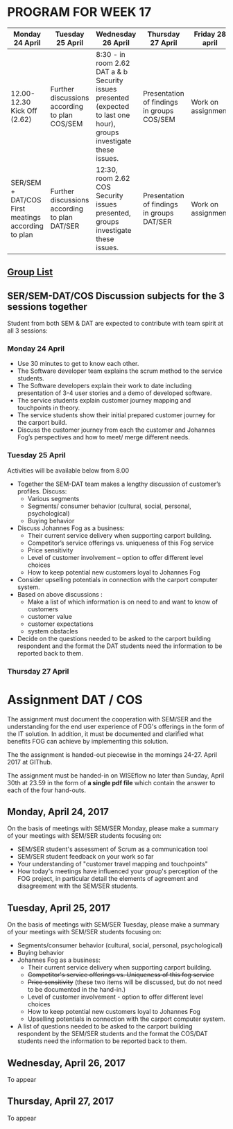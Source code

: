 # PROGRAM FOR WEEK 17
Monday 24 April | Tuesday 25 April | Wednesday 26 April |Thursday 27 April | Friday 28 april
---|---|---|---|---
12.00-12.30 Kick Off (2.62) | Further discussions according to plan COS/SEM | 8:30 - in room 2.62 <br>DAT a & b Security issues presented (expected to last one hour), groups investigate these issues. | Presentation of findings in groups COS/SEM | Work on assignment
SER/SEM + DAT/COS First meatings according to plan | Further discussions according to plan DAT/SER | 12:30, room 2.62 <br>COS Security issues presented, groups investigate these issues. |Presentation of findings in groups DAT/SER| Work on assignment

## [Group List](Groups.md)

## SER/SEM-DAT/COS Discussion subjects for the 3 sessions together

Student from both SEM & DAT are expected to contribute with team spirit at all 3 sessions:

### Monday 24 April
* Use 30 minutes to get to know each other.
* The Software developer team explains the scrum method to the service students.
* The Software developers explain their work to date including presentation of 3-4 user stories and a demo of developed software. 
* The service students explain customer journey mapping and touchpoints in theory.
* The service students show their initial prepared customer journey for the carport build.
* Discuss the customer journey from each the customer and Johannes Fog’s perspectives and how to meet/ merge different needs.

### Tuesday 25 April
Activities will be available below from 8.00

* Together the SEM-DAT team makes a lengthy discussion of customer’s profiles. Discuss:
    - Various segments
    - Segments/ consumer behavior (cultural, social, personal, psychological)
    - Buying behavior
* Discuss Johannes Fog as a business:
    - Their current service delivery when supporting carport building. 
    - Competitor’s service offerings vs. uniqueness of this Fog service
    - Price sensitivity
    - Level of customer involvement – option to offer different level choices
    - How to keep potential new customers loyal to Johannes Fog
* Consider upselling potentials in connection with the carport computer system.
* Based on above discussions : 
    - Make a list of which information is on need to and want to know of customers
    - customer value
    - customer expectations
    - system obstacles
* Decide on the questions needed to be asked to the carport building respondent and the format the DAT students need the information to be reported back to them.


### Thursday 27 April



# Assignment DAT / COS
The assignment must document the cooperation with SEM/SER and the understanding for the end user experience of FOG's offerings in the form of the IT solution. In addition, it must be documented and clarified what benefits FOG can achieve by implementing this solution.

The the assignment is handed-out piecewise in the mornings 24-27. April 2017 at GIThub. 

The assignment must be handed-in on WISEflow no later than Sunday, April 30th at 23.59 in the form of **a single pdf file** which contain the answer to each of the four hand-outs.

## Monday, April 24, 2017
On the basis of meetings with SEM/SER Monday, please make a summary of your meetings with SEM/SER students focusing on:

* SEM/SER student's assessment of Scrum as a communication tool
* SEM/SER student feedback on your work so far
* Your understanding of "customer travel mapping and touchpoints"
* How today's meetings have influenced your group's perception of the FOG project, in 
particular detail the elements of agreement and disagreement with the SEM/SER students.

## Tuesday, April 25, 2017

On the basis of meetings with SEM/SER Tuesday, please make a summary of your meetings with SEM/SER students focusing on:

* Segments/consumer behavior (cultural, social, personal, psychological)
* Buying behavior
* Johannes Fog as a business:
    - Their current service delivery when supporting carport building.
    - <s>Competitor's service offerings vs. Uniqueness of this fog service</s>
    - <s>Price sensitivity</s> (these two items will be discussed, but do not need to be documented in the hand-in.)
    - Level of customer involvement - option to offer different level choices
    - How to keep potential new customers loyal to Johannes Fog
    - Upselling potentials in connection with the carport computer system.
* A list of questions needed to be asked to the carport building respondent by the SEM/SER students and the format the COS/DAT students need the information to be reported back to them.

## Wednesday, April 26, 2017

To appear

## Thursday, April 27, 2017

To appear
